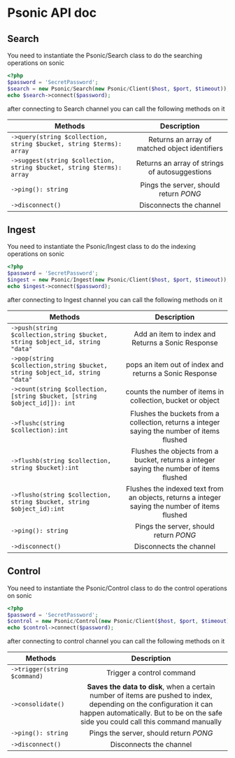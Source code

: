 # Psonic API doc

## Search

You need to instantiate the Psonic/Search class to do the searching operations on sonic

```php
<?php
$password = 'SecretPassword';
$search = new Psonic/Search(new Psonic/Client($host, $port, $timeout));
echo $search->connect($password);
```

after connecting to Search channel you can call the following methods on it

| Methods                                                               |                  Description                   |
| --------------------------------------------------------------------- | :--------------------------------------------: |
| `->query(string $collection, string $bucket, string $terms): array`   | Returns an array of matched object identifiers |
| `->suggest(string $collection, string $bucket, string $terms): array` | Returns an array of strings of autosuggestions |
| `->ping(): string`                                                    |     Pings the server, should return _PONG_     |
| `->disconnect()`                                                      |            Disconnects the channel             |

## Ingest

You need to instantiate the Psonic/Ingest class to do the indexing operations on sonic

```php
<?php
$password = 'SecretPassword';
$ingest = new Psonic/Ingest(new Psonic/Client($host, $port, $timeout));
echo $ingest->connect($password);
```

after connecting to Ingest channel you can call the following methods on it

| Methods                                                                      |                                          Description                                           |
| ---------------------------------------------------------------------------- | :--------------------------------------------------------------------------------------------: |
| `->push(string $collection,string $bucket, string $object_id, string "data"` |                       Add an item to index and Returns a Sonic Response                        |
| `->pop(string $collection,string $bucket, string $object_id, string "data"`  |                     pops an item out of index and returns a Sonic Response                     |
| `->count(string $collection,[string $bucket, [string $object_id]]): int`     |                   counts the number of items in collection, bucket or object                   |
| `->flushc(string $collection):int`                                           |  Flushes the buckets from a collection, returns a integer saying the number of items flushed   |
| `->flushb(string $collection, string $bucket):int`                           |    Flushes the objects from a bucket, returns a integer saying the number of items flushed     |
| `->flusho(string $collection, string $bucket, string $object_id):int`        | Flushes the indexed text from an objects, returns a integer saying the number of items flushed |
| `->ping(): string`                                                           |                             Pings the server, should return _PONG_                             |
| `->disconnect()`                                                             |                                    Disconnects the channel                                     |

## Control

You need to instantiate the Psonic/Control class to do the control operations on sonic

```php
<?php
$password = 'SecretPassword';
$control = new Psonic/Control(new Psonic/Client($host, $port, $timeout));
echo $control->connect($password);
```

after connecting to control channel you can call the following methods on it

| Methods                      |                                                                                                 Description                                                                                                 |
| ---------------------------- | :---------------------------------------------------------------------------------------------------------------------------------------------------------------------------------------------------------: |
| `->trigger(string $command)` |                                                                                          Trigger a control command                                                                                          |
| `->consolidate()`            | **Saves the data to disk**, when a certain number of items are pushed to index, depending on the configuration it can happen automatically. But to be on the safe side you could call this command manually |
| `->ping(): string`           |                                                                                   Pings the server, should return _PONG_                                                                                    |
| `->disconnect()`             |                                                                                           Disconnects the channel                                                                                           |
